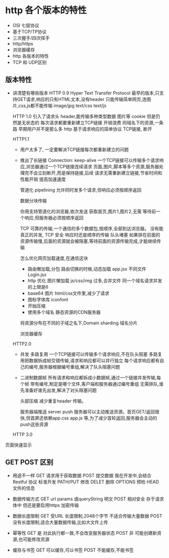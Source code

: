 # http 各个版本的特性

- OSI 七层协议
- 基于TCP/TP协议
- 三次握手/四次挥手
- http/https
- 浏览器缓存
- http 各版本的特性
- TCP 和 UDP区别

## 版本特性
- 讲清楚有哪些版本
    HTTP 0.9
    Hyper Text Transfer Protocol
    最早的版本,只支持GET请求,响应的只有HTML文本,没有header
    只能传输简单网页,连图片,css,js都不能传输
    image/jpg text/css text/js

    HTTP 1.0
    引入了请求头 header,能传输多种类型数据
    图片等
    cookie 但是仍然是无状态的
    每次请求都要重新建立TCP链接
        开销浪费 同域名下的资源,一条路
        早期用户并不是那么多
        http 基于请求响应的简单协议 TCP链接, 断开

    HTTP1.1

    - 用户太多了, 一定要解决TCP链接每次都重新建立的问题
    - 推出了长链接
        Connection: keep-alive
        一个TCP链接可以传输多个请求响应,浏览器通过一个TCP链接连续请求
        页面,图片,脚本等多个资源,服务器处理完不会立刻断开,而是保持链接,后续
        请求无需重新建立链接,节省时间和性能开销
        提高加速速度

        管道化 pipelining
        允许同时发多个请求,但响应必须按顺序返回

        数据分块传输
        
        你用支持管道化的浏览器,依次发送 获取首页,图片1,图片2,无需
        等待前一个响应,但服务器必须按顺序返回

        TCP 可靠的传输,一个通信的多个数据包,按顺序,全部到达浏览器。
        没有能真正的并发, TCP 安全 响应时还是顺序的传输
        队头堵塞 如果排在前面的资源传输慢,后面的资源就会被阻塞,等待前面的资源传输完成,才能继续传输

        怎么优化网页加载速度,在通信这块
        - 路由懒加载,分包
          路由切换的时候,动态加载
          app.jsx 不同文件
          Login.jsx
        - http 优化 图片懒加载
          js/css/img 过多,合并文件
          同一个域名请求并发的上限是6
        - base64 图片 html/css文件里,减少了请求
        - 图标字体库 iconfont
        - 开始压缩
        - 使用多个域名 静态资源的CDN服务器

        将资源分布在不同的子域之名下,Domain sharding 域名分片

        浏览器缓存





    HTTP2.0

    - 并发 多路复用
        一个TCP链接可以传输多个请求响应,不在队头阻塞
        多路复用把数据拆成帧交错传输,请求和响应都可以并行独立
        每个请求响应都有自己的编号,服务器根据编号重组,解决了队头阻塞问题


    - 二进制数据帧
       所有请求和响应都拆成小数据帧,通过一个链接并发传输,每个帧
       带有编号,制定是哪个文件,客户端和服务器通过编号重组
       无需排队,谁先准备好谁先出发,解决了对头阻塞问题

       头部压缩 减少重复header 传输。

       服务器端推送 server push
       服务器可以主动推送资源。首页GET/返回很快,但首屏还依赖app.css
       app.js 等,为了减少首轮返回,服务器会主动的push这些资源

    HTTP 3.0


页面快速显示

## GET POST 区别
- 用途不一样
    GET 请求用于获取数据
    POST 提交数据
    我在开发中,会结合Restful 协议 标准开发
    PATH/PUT 修改 DELET 删除
    OPTIONS 预检 HEAD 文件的信息

- 数据传输方式
    GET url params 或queryString 明文
    POST 相对安全 存于请求体中 但还是要启用https 加密传输

- 数据长度限制
    GET 受URL 长度限制,2048个字节 不适合传输大量数据
    POST 没有长度限制,适合大量数据传输,比如大文件上传

- 幂等性
    GET 是 对此执行都一致,不会改变服务器状态
    POST 非 可能创建新资源,也可能修改资源

- 缓存与书签
    GET 可以缓存,可以书签
    POST 不能缓存,不能书签


